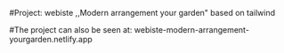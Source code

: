 #Project: webiste ,,Modern arrangement your garden" based on tailwind

#The project can also be seen at: webiste-modern-arrangement-yourgarden.netlify.app

